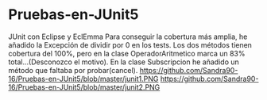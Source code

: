 # Pruebas-en-JUnit5
JUnit con Eclipse y EclEmma
Para conseguir la cobertura más amplia, he añadido la Excepción de dividir por 0 en los tests.
Los dos métodos tienen cobertura del 100%, pero en la clase OperadorAritmetico marca un 83% total...(Desconozco el motivo).
En la clase Subscripcion he añadido un método que faltaba por probar(cancel).
https://github.com/Sandra90-16/Pruebas-en-JUnit5/blob/master/junit1.PNG
https://github.com/Sandra90-16/Pruebas-en-JUnit5/blob/master/junit2.PNG
